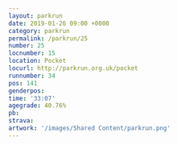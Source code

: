 ```yaml
---
layout: parkrun
date: 2019-01-26 09:00 +0000
category: parkrun
permalink: /parkrun/25
number: 25
locnumber: 15
location: Pocket
locurl: http://parkrun.org.uk/pocket
runnumber: 34
pos: 141
genderpos: 
time: '33:07'
agegrade: 40.76%
pb: 
strava: 
artwork: '/images/Shared Content/parkrun.png'
---
```

